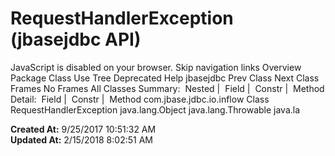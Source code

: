 # RequestHandlerException (jbasejdbc   API)

JavaScript is disabled on your browser. Skip navigation links Overview Package Class Use Tree Deprecated Help jbasejdbc Prev Class Next Class Frames No Frames All Classes Summary:  Nested |  Field |  Constr |  Method Detail:  Field |  Constr |  Method com.jbase.jdbc.io.inflow Class RequestHandlerException java.lang.Object java.lang.Throwable java.la  

**Created At:** 9/25/2017 10:51:32 AM  
**Updated At:** 2/15/2018 8:02:51 AM  

